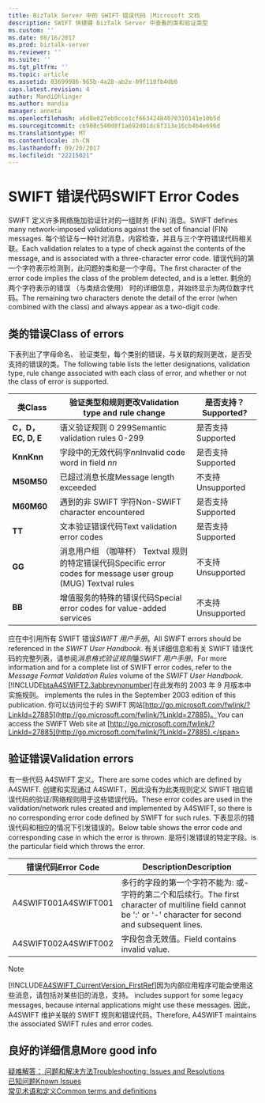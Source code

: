 ```yaml
---
title: BizTalk Server 中的 SWIFT 错误代码 |Microsoft 文档
description: SWIFT 快捷键 BizTalk Server 中查看的类和验证类型
ms.custom: ''
ms.date: 08/16/2017
ms.prod: biztalk-server
ms.reviewer: ''
ms.suite: ''
ms.tgt_pltfrm: ''
ms.topic: article
ms.assetid: 03699986-965b-4a28-ab2e-09f110fb4db6
caps.latest.revision: 4
author: MandiOhlinger
ms.author: mandia
manager: anneta
ms.openlocfilehash: a6d8e027eb9cce1cf66342484070310141e10b5d
ms.sourcegitcommit: cb908c540d8f1a692d01dc8f313e16cb4b4e696d
ms.translationtype: MT
ms.contentlocale: zh-CN
ms.lasthandoff: 09/20/2017
ms.locfileid: "22215021"
---
```

# <a name="swift-error-codes"></a><span data-ttu-id="f2d43-103">SWIFT 错误代码</span><span class="sxs-lookup"><span data-stu-id="f2d43-103">SWIFT Error Codes</span></span>
<span data-ttu-id="f2d43-104">SWIFT 定义许多网络施加验证针对的一组财务 (FIN) 消息。</span><span class="sxs-lookup"><span data-stu-id="f2d43-104">SWIFT defines many network-imposed validations against the set of financial (FIN) messages.</span></span> <span data-ttu-id="f2d43-105">每个验证与一种针对消息，内容检查，并且与三个字符错误代码相关联。</span><span class="sxs-lookup"><span data-stu-id="f2d43-105">Each validation relates to a type of check against the contents of the message, and is associated with a three-character error code.</span></span> <span data-ttu-id="f2d43-106">错误代码的第一个字符表示检测到，此问题的类和是一个字母。</span><span class="sxs-lookup"><span data-stu-id="f2d43-106">The first character of the error code implies the class of the problem detected, and is a letter.</span></span> <span data-ttu-id="f2d43-107">剩余的两个字符表示的错误 （与类结合使用） 时的详细信息，并始终显示为两位数字代码。</span><span class="sxs-lookup"><span data-stu-id="f2d43-107">The remaining two characters denote the detail of the error (when combined with the class) and always appear as a two-digit code.</span></span>  

## <a name="class-of-errors"></a><span data-ttu-id="f2d43-108">类的错误</span><span class="sxs-lookup"><span data-stu-id="f2d43-108">Class of errors</span></span>  
 <span data-ttu-id="f2d43-109">下表列出了字母命名、 验证类型，每个类别的错误，与关联的规则更改，是否受支持的错误的类。</span><span class="sxs-lookup"><span data-stu-id="f2d43-109">The following table lists the letter designations, validation type, rule change associated with each class of error, and whether or not the class of error is supported.</span></span>  
  
|<span data-ttu-id="f2d43-110">类</span><span class="sxs-lookup"><span data-stu-id="f2d43-110">Class</span></span>|<span data-ttu-id="f2d43-111">验证类型和规则更改</span><span class="sxs-lookup"><span data-stu-id="f2d43-111">Validation type and rule change</span></span>|<span data-ttu-id="f2d43-112">是否支持？</span><span class="sxs-lookup"><span data-stu-id="f2d43-112">Supported?</span></span>|  
|-----------|-------------------------------------|----------------|  
|<span data-ttu-id="f2d43-113">**C，D，E**</span><span class="sxs-lookup"><span data-stu-id="f2d43-113">**C, D, E**</span></span>|<span data-ttu-id="f2d43-114">语义验证规则 0 299</span><span class="sxs-lookup"><span data-stu-id="f2d43-114">Semantic validation rules 0-299</span></span>|<span data-ttu-id="f2d43-115">是否支持</span><span class="sxs-lookup"><span data-stu-id="f2d43-115">Supported</span></span>|  
|<span data-ttu-id="f2d43-116">**Knn**</span><span class="sxs-lookup"><span data-stu-id="f2d43-116">**Knn**</span></span>|<span data-ttu-id="f2d43-117">字段中的无效代码字*nn*</span><span class="sxs-lookup"><span data-stu-id="f2d43-117">Invalid code word in field *nn*</span></span>|<span data-ttu-id="f2d43-118">是否支持</span><span class="sxs-lookup"><span data-stu-id="f2d43-118">Supported</span></span>|  
|<span data-ttu-id="f2d43-119">**M50**</span><span class="sxs-lookup"><span data-stu-id="f2d43-119">**M50**</span></span>|<span data-ttu-id="f2d43-120">已超过消息长度</span><span class="sxs-lookup"><span data-stu-id="f2d43-120">Message length exceeded</span></span>|<span data-ttu-id="f2d43-121">不支持</span><span class="sxs-lookup"><span data-stu-id="f2d43-121">Unsupported</span></span>|  
|<span data-ttu-id="f2d43-122">**M60**</span><span class="sxs-lookup"><span data-stu-id="f2d43-122">**M60**</span></span>|<span data-ttu-id="f2d43-123">遇到的非 SWIFT 字符</span><span class="sxs-lookup"><span data-stu-id="f2d43-123">Non-SWIFT character encountered</span></span>|<span data-ttu-id="f2d43-124">是否支持</span><span class="sxs-lookup"><span data-stu-id="f2d43-124">Supported</span></span>|  
|<span data-ttu-id="f2d43-125">**T**</span><span class="sxs-lookup"><span data-stu-id="f2d43-125">**T**</span></span>|<span data-ttu-id="f2d43-126">文本验证错误代码</span><span class="sxs-lookup"><span data-stu-id="f2d43-126">Text validation error codes</span></span>|<span data-ttu-id="f2d43-127">是否支持</span><span class="sxs-lookup"><span data-stu-id="f2d43-127">Supported</span></span>|  
|<span data-ttu-id="f2d43-128">**G**</span><span class="sxs-lookup"><span data-stu-id="f2d43-128">**G**</span></span>|<span data-ttu-id="f2d43-129">消息用户组 （咖啡杯） Textval 规则的特定错误代码</span><span class="sxs-lookup"><span data-stu-id="f2d43-129">Specific error codes for message user group (MUG) Textval rules</span></span>|<span data-ttu-id="f2d43-130">不支持</span><span class="sxs-lookup"><span data-stu-id="f2d43-130">Unsupported</span></span>|  
|<span data-ttu-id="f2d43-131">**B**</span><span class="sxs-lookup"><span data-stu-id="f2d43-131">**B**</span></span>|<span data-ttu-id="f2d43-132">增值服务的特殊的错误代码</span><span class="sxs-lookup"><span data-stu-id="f2d43-132">Special error codes for value-added services</span></span>|<span data-ttu-id="f2d43-133">不支持</span><span class="sxs-lookup"><span data-stu-id="f2d43-133">Unsupported</span></span>|  
  
 <span data-ttu-id="f2d43-134">应在中引用所有 SWIFT 错误*SWIFT 用户手册*。</span><span class="sxs-lookup"><span data-stu-id="f2d43-134">All SWIFT errors should be referenced in the *SWIFT User Handbook*.</span></span> <span data-ttu-id="f2d43-135">有关详细信息和有关 SWIFT 错误代码的完整列表，请参阅*消息格式验证规则*量*SWIFT 用户手册*。</span><span class="sxs-lookup"><span data-stu-id="f2d43-135">For more information and for a complete list of SWIFT error codes, refer to the *Message Format Validation Rules* volume of the *SWIFT User Handbook*.</span></span> [!INCLUDE[btaA4SWIFT2.3abbrevnonumber](../../includes/btaa4swift2-3abbrevnonumber-md.md)]<span data-ttu-id="f2d43-136">在此发布的 2003 年 9 月版本中实施规则。</span><span class="sxs-lookup"><span data-stu-id="f2d43-136"> implements the rules in the September 2003 edition of this publication.</span></span> <span data-ttu-id="f2d43-137">你可以访问位于的 SWIFT 网站[http://go.microsoft.com/fwlink/?LinkId=27885](http://go.microsoft.com/fwlink/?LinkId=27885)。</span><span class="sxs-lookup"><span data-stu-id="f2d43-137">You can access the SWIFT Web site at [http://go.microsoft.com/fwlink/?LinkId=27885](http://go.microsoft.com/fwlink/?LinkId=27885).</span></span>  

## <a name="validation-errors"></a><span data-ttu-id="f2d43-138">验证错误</span><span class="sxs-lookup"><span data-stu-id="f2d43-138">Validation errors</span></span>  
 <span data-ttu-id="f2d43-139">有一些代码 A4SWIFT 定义。</span><span class="sxs-lookup"><span data-stu-id="f2d43-139">There are some codes which are defined by A4SWIFT.</span></span> <span data-ttu-id="f2d43-140">创建和实现通过 A4SWIFT，因此没有为此类规则定义 SWIFT 相应错误代码的验证/网络规则用于这些错误代码。</span><span class="sxs-lookup"><span data-stu-id="f2d43-140">These error codes are used in the validation/network rules created and implemented by A4SWIFT, so there is no corresponding error code defined by SWIFT for such rules.</span></span> <span data-ttu-id="f2d43-141">下表显示的错误代码和相应的情况下引发错误的。</span><span class="sxs-lookup"><span data-stu-id="f2d43-141">Below table shows the error code and corresponding case in which the error is thrown.</span></span> <span data-ttu-id="f2d43-142">是将引发错误的特定字段。</span><span class="sxs-lookup"><span data-stu-id="f2d43-142">is the particular field which throws the error.</span></span>  
  
|<span data-ttu-id="f2d43-143">错误代码</span><span class="sxs-lookup"><span data-stu-id="f2d43-143">Error Code</span></span>|<span data-ttu-id="f2d43-144">Description</span><span class="sxs-lookup"><span data-stu-id="f2d43-144">Description</span></span>|  
|----------------|-----------------|  
|<span data-ttu-id="f2d43-145">A4SWIFT001</span><span class="sxs-lookup"><span data-stu-id="f2d43-145">A4SWIFT001</span></span>|<span data-ttu-id="f2d43-146">多行的字段的第一个字符不能为: 或-字符的第二个和后续行。</span><span class="sxs-lookup"><span data-stu-id="f2d43-146">The first character of multiline field cannot be ':' or '-' character for second and  subsequent lines.</span></span>|  
|<span data-ttu-id="f2d43-147">A4SWIFT002</span><span class="sxs-lookup"><span data-stu-id="f2d43-147">A4SWIFT002</span></span>|<span data-ttu-id="f2d43-148">字段包含无效值。</span><span class="sxs-lookup"><span data-stu-id="f2d43-148">Field contains invalid value.</span></span>|  
  
> [!NOTE]
>  [!INCLUDE[A4SWIFT_CurrentVersion_FirstRef](../../includes/a4swift-currentversion-firstref-md.md)]<span data-ttu-id="f2d43-149">因为内部应用程序可能会使用这些消息，请包括对某些旧的消息，支持。</span><span class="sxs-lookup"><span data-stu-id="f2d43-149"> includes support for some legacy messages, because internal applications might use these messages.</span></span> <span data-ttu-id="f2d43-150">因此，A4SWIFT 维护关联的 SWIFT 规则和错误代码。</span><span class="sxs-lookup"><span data-stu-id="f2d43-150">Therefore, A4SWIFT maintains the associated SWIFT rules and error codes.</span></span>

## <a name="more-good-info"></a><span data-ttu-id="f2d43-151">良好的详细信息</span><span class="sxs-lookup"><span data-stu-id="f2d43-151">More good info</span></span>
[<span data-ttu-id="f2d43-152">疑难解答： 问题和解决方法</span><span class="sxs-lookup"><span data-stu-id="f2d43-152">Troubleshooting: Issues and Resolutions</span></span>](troubleshooting-issues-and-resolutions1.md)  
[<span data-ttu-id="f2d43-153">已知问题</span><span class="sxs-lookup"><span data-stu-id="f2d43-153">Known Issues</span></span>](known-issues5.md)  
[<span data-ttu-id="f2d43-154">常见术语和定义</span><span class="sxs-lookup"><span data-stu-id="f2d43-154">Common terms and definitions</span></span>](glossary6.md)